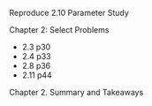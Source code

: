 Reproduce 2.10 Parameter Study

Chapter 2: Select Problems 
- 2.3 p30
- 2.4 p33
- 2.8 p36
- 2.11 p44

Chapter 2. Summary and Takeaways

